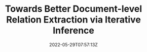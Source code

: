 ---
title: "Towards Better Document-level Relation Extraction via Iterative Inference"
authors:
- Liang Zhang
- Jinsong Su
- Yidong Chen
- Zhongjian Miao
- Zijun Min
- Qingguo Hu
- Xiaodong Shi
author_notes:
- "共同一作"
- "共同一作"
- 
- 
- 
- 
- 
date: "2022-05-29T07:57:13Z"
publishDate: "2025-05-29T07:57:13Z"
publication_types: [4）信息抽取]
publication: "**In Proc. of EMNLP 2022.** (CCF-B类)"
---